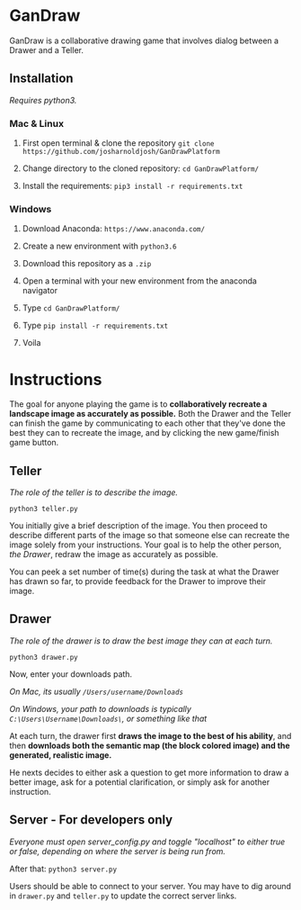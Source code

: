 # GanDraw
GanDraw is a collaborative drawing game that involves dialog between a Drawer and a Teller. 

## Installation

*Requires python3.*

### Mac & Linux

1. First open terminal & clone the repository
    `git clone https://github.com/josharnoldjosh/GanDrawPlatform`

2. Change directory to the cloned repository:
    `cd GanDrawPlatform/`

3. Install the requirements:
    `pip3 install -r requirements.txt`

### Windows

1. Download Anaconda: `https://www.anaconda.com/`

2. Create a new environment with `python3.6`

3. Download this repository as a `.zip`

4. Open a terminal with your new environment from the anaconda navigator

5. Type `cd GanDrawPlatform/`

6. Type `pip install -r requirements.txt`

7. Voila

# Instructions

The goal for anyone playing the game is to **collaboratively recreate a landscape image as accurately as possible.** Both the Drawer and the Teller can finish the game by communicating to each other that they've done the best they can to recreate the image, and by clicking the new game/finish game button.

## Teller
*The role of the teller is to describe the image.*

`python3 teller.py`

You initially give a brief description of the image. You then proceed to describe different parts of the image so that someone else can recreate the image solely from your instructions. Your goal is to help the other person, *the Drawer*, redraw the image as accurately as possible.

You can peek a set number of time(s) during the task at what the Drawer has drawn so far, to provide feedback for the Drawer to improve their image.

## Drawer
*The role of the drawer is to draw the best image they can at each turn.*

`python3 drawer.py`

Now, enter your downloads path.

*On Mac, its usually `/Users/username/Downloads`*

*On Windows, your path to downloads is typically `C:\Users\Username\Downloads\`, or something like that*

At each turn, the drawer first **draws the image to the best of his ability**, and then **downloads both the semantic map (the block colored image) and the generated, realistic image.** 

He nexts decides to either ask a question to get more information to draw a better image, ask for a potential clarification, or simply ask for another instruction.

## Server - For developers only
*Everyone must open server_config.py and toggle "localhost" to either true or false, depending on where the server is being run from.*

After that: `python3 server.py`

Users should be able to connect to your server. You may have to dig around in `drawer.py` and `teller.py` to update the correct server links.
